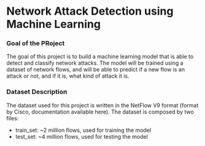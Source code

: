 # Network Attack Detection using Machine Learning

### Goal of the PRoject
The goal of this project is to build a machine learning model that is able to detect and classify network attacks. The model will be trained using a dataset of network flows, and will be able to predict if a new flow is an attack or not, and if it is, what kind of attack it is.

### Dataset Description

The dataset used for this project is written in the NetFlow V9 format (format by Cisco, documentation available here). The dataset is composed by two files:

<ul>
  <li>train_set: ~2 million flows, used for training the model</li>
  <li>test_set: ~4 million flows, used for testing the model</li>
</ul>

